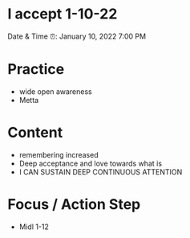 # I accept 1-10-22

Date & Time ⏰: January 10, 2022 7:00 PM

# Practice

- wide open awareness
- Metta

# Content

- remembering increased
- Deep acceptance and love towards what is
- I CAN SUSTAIN DEEP CONTINUOUS ATTENTION

# Focus / Action Step

- Midl 1-12